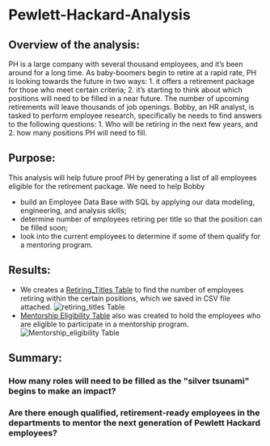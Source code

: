 # Pewlett-Hackard-Analysis

## Overview of the analysis:
PH is a large company with several thousand employees, and it’s been around for a long time. As baby-boomers begin to retire at a rapid rate, PH is looking towards the future in two ways: 1. it offers a retirement package for those who meet certain criteria; 2. it’s starting to think about which positions will need to be filled in a near future. The number of upcoming retirements will leave thousands of job openings. Bobby, an HR analyst, is tasked to perform employee research, specifically he needs to find answers to the following questions: 1. Who will be retiring in the next few years, and 2. how many positions PH will need to fill.
## Purpose:
This analysis will help future proof PH by generating a list of all employees eligible for the retirement package.
We need to help Bobby 
* build an Employee Data Base with SQL by applying our data modeling, engineering, and analysis skills;
* determine number of employees retiring per title so that the position can be filled soon;
* look into the current employees to determine if some of them qualify for a mentoring program.
## Results:
* We creates a [Retiring_Titles Table](https://github.com/Cryptotwister/Pewlett-Hackard-Analysis/blob/main/Data/retiring_titles.csv) to find the number of employees retiring within the certain positions, which we saved in CSV file attached.
![retiring_titles Table](https://user-images.githubusercontent.com/42978221/146704995-51139d0e-d166-4c76-975a-9b496cd7f576.png)
* [Mentorship Eligibility Table](https://github.com/Cryptotwister/Pewlett-Hackard-Analysis/blob/main/Data/mentorship_eligibilty.csv) also was created to hold the employees who are eligible to participate in a mentorship program.
![Mentorship_eligibility Table](https://user-images.githubusercontent.com/42978221/146705016-18cdc224-fdfa-4466-bd56-d4ff82bba88d.png)
## Summary:

### How many roles will need to be filled as the "silver tsunami" begins to make an impact?

### Are there enough qualified, retirement-ready employees in the departments to mentor the next generation of Pewlett Hackard employees?
